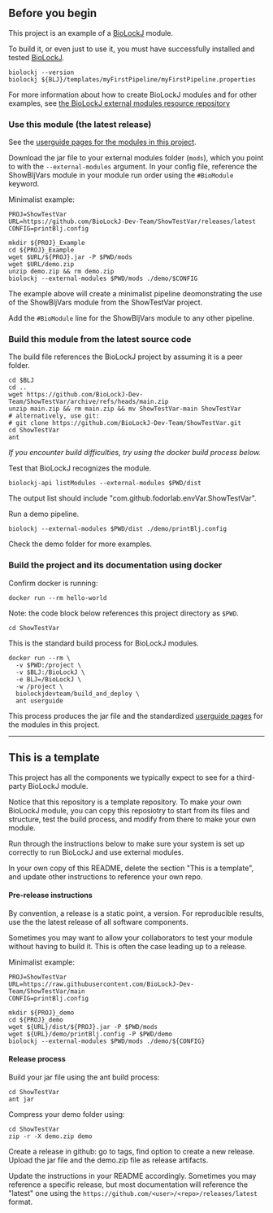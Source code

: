 
## Before you begin

This project is an example of a [BioLockJ](https://github.com/BioLockJ-Dev-Team/BioLockJ) module. 

To build it, or even just to use it, you must have successfully installed and tested [BioLockJ](https://github.com/BioLockJ-Dev-Team/BioLockJ).
```
biolockj --version
biolockj ${BLJ}/templates/myFirstPipeline/myFirstPipeline.properties
```

For more information about how to create BioLockJ modules and for other examples, see [the BioLockJ external modules resource repository](https://github.com/BioLockJ-Dev-Team/blj_ext_modules)

### Use this module (the latest release)

See the [userguide pages for the modules in this project](mkdocs/docs/index.md).

Download the jar file to your external modules folder (`mods`), which you point to with the `--external-modules` argument.  In your config file, reference the ShowBljVars module in your module run order using the `#BioModule` keyword.

Minimalist example:
```
PROJ=ShowTestVar
URL=https://github.com/BioLockJ-Dev-Team/ShowTestVar/releases/latest
CONFIG=printBlj.config

mkdir ${PROJ}_Example
cd ${PROJ}_Example
wget $URL/${PROJ}.jar -P $PWD/mods
wget $URL/demo.zip
unzip demo.zip && rm demo.zip 
biolockj --external-modules $PWD/mods ./demo/$CONFIG
```
The example above will create a minimalist pipeline deomonstrating the use of the ShowBljVars module from the ShowTestVar project.  

Add the `#BioModule` line for the ShowBljVars module to any other pipeline.

### Build this module from the latest source code

The build file references the BioLockJ project by assuming it is a peer folder.
```
cd $BLJ
cd ..
wget https://github.com/BioLockJ-Dev-Team/ShowTestVar/archive/refs/heads/main.zip 
unzip main.zip && rm main.zip && mv ShowTestVar-main ShowTestVar
# alternatively, use git:
# git clone https://github.com/BioLockJ-Dev-Team/ShowTestVar.git
cd ShowTestVar
ant
```

_If you encounter build difficulties, try using the docker build process below._

Test that BioLockJ recognizes the module.
```
biolockj-api listModules --external-modules $PWD/dist
```
The output list should include "com.github.fodorlab.envVar.ShowTestVar".

Run a demo pipeline.
```
biolockj --external-modules $PWD/dist ./demo/printBlj.config
```

Check the demo folder for more examples.

### Build the project and its documentation using docker
Confirm docker is running:
```
docker run --rm hello-world
```

Note: the code block below references this project directory as `$PWD`.
```
cd ShowTestVar
```

This is the standard build process for BioLockJ modules.
```
docker run --rm \
  -v $PWD:/project \
  -v $BLJ:/BioLockJ \
  -e BLJ=/BioLockJ \
  -w /project \
  biolockjdevteam/build_and_deploy \
  ant userguide
```

This process produces the jar file and the standardized [userguide pages](mkdocs/docs/index.md) for the modules in this project.

-------

## This is a template

This project has all the components we typically expect to see for a third-party BioLockJ module.

Notice that this repository is a template repository. To make your own BioLockJ module, you can copy this reposiotry to start from its files and structure, test the build process, and modify from there to make your own module.  

Run through the instructions below to make sure your system is set up correctly to run BioLockJ and use external modules.  

In your own copy of this README, delete the section "This is a template", and update other instructions to reference your own repo.


#### Pre-release instructions

By convention, a release is a static point, a version.  For reproducible results, use the the latest release of all software components.

Sometimes you may want to allow your collaborators to test your module without having to build it.  This is often the case leading up to a release.

Minimalist example:
```
PROJ=ShowTestVar
URL=https://raw.githubusercontent.com/BioLockJ-Dev-Team/ShowTestVar/main
CONFIG=printBlj.config

mkdir ${PROJ}_demo
cd ${PROJ}_demo
wget ${URL}/dist/${PROJ}.jar -P $PWD/mods
wget ${URL}/demo/printBlj.config -P $PWD/demo
biolockj --external-modules $PWD/mods ./demo/${CONFIG}
```

#### Release process

Build your jar file using the ant build process:
```
cd ShowTestVar
ant jar
```

Compress your demo folder using:
```
cd ShowTestVar
zip -r -X demo.zip demo
```

Create a release in github: go to tags, find option to create a new release.  
Upload the jar file and the demo.zip file as release artifacts.

Update the instructions in your README accordingly.
Sometimes you may reference a specific release, but most documentation will reference the "latest" one using the `https://github.com/<user>/<repo>/releases/latest` format.
